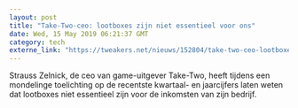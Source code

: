 ```yaml
---
layout: post
title: "Take-Two-ceo: lootboxes zijn niet essentieel voor ons"
date: Wed, 15 May 2019 06:21:37 GMT
category: tech
externe_link: "https://tweakers.net/nieuws/152804/take-two-ceo-lootboxes-zijn-niet-essentieel-voor-ons.html"
---
```


Strauss Zelnick, de ceo van game-uitgever Take-Two, heeft tijdens een mondelinge toelichting op de recentste kwartaal- en jaarcijfers laten weten dat lootboxes niet essentieel zijn voor de inkomsten van zijn bedrijf.<img src="http://feeds.feedburner.com/~r/tweakers/mixed/~4/GCz4LI56QuM" height="1" width="1" alt=""/>
